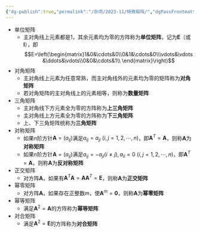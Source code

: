 ```yaml
---
{"dg-publish":true,"permalink":"/杂项/2023-11/特殊矩阵/","dgPassFrontmatter":true}
---
```


- 单位矩阵
	- 主对角线上元素都是$1$，其余元素均为零的方阵称为**单位矩阵**，记为$\textbf{E}$（或$\textbf{I}$），即$$E=\left(\begin{matrix}1&0&\cdots&0\\0&1&\cdots&0\\\vdots&\vdots&\ddots&\vdots\\0&0&\cdots&1\\ \end{matrix}\right)$$
- 对角矩阵
	- 主对角线上元素为任意常熟，而主对角线外的元素均为零的矩阵称为**对角矩阵**
	- 若对角矩阵的主对角线上的元素相等，则称为**数量矩阵**
- 三角矩阵
	- 主对角线下方元素全为零的方阵称为**上三角矩阵**
	- 主对角线上方元素全为零的方阵称为**下三角矩阵**
	- 上、下三角矩阵统称为**三角矩阵**
- 对称矩阵
	- 如果$n$阶方针$\textbf{A}=(a_{ij})$满足$a_{ij}=a_{ji}\ (i,j=1,2,\cdots,n)$，即$\textbf{A}^T=\textbf{A}$，则称$\textbf{A}$为**对称矩阵**
	- 如果$n$阶方针$\textbf{A}=(a_{ij})$满足$a_{ij}=-a_{ji}(i \neq j), a_{ii}=0\ (i,j=1,2,\cdots,n)$，即$\textbf{A}^T=\textbf{A}$，则称$\textbf{A}$为**反对称矩阵**
- 正交矩阵
	- 对方阵$\textbf{A}$，如果有$\textbf{A}^T\textbf{A}=\textbf{A}\textbf{A}^T=\textbf{E}$，则称$\textbf{A}$为**正交矩阵**
- 幂零矩阵
	- 对方阵$\textbf{A}$，如果存在正整数$m$，使$\textbf{A}^m=\textbf{0}$，则称$\textbf{A}$为**幂零矩阵**
- 幂等矩阵
	- 满足$\textbf{A}^2=\textbf{A}$的方阵称为**幂等矩阵**
- 对合矩阵
	- 满足$\textbf{A}^2=\textbf{E}$的方阵称为**对合矩阵**